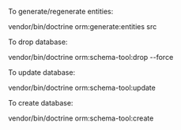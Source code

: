 To generate/regenerate entities:

vendor/bin/doctrine orm:generate:entities src

To drop database:

vendor/bin/doctrine orm:schema-tool:drop --force

To update database:

vendor/bin/doctrine orm:schema-tool:update

To create database:

vendor/bin/doctrine orm:schema-tool:create
